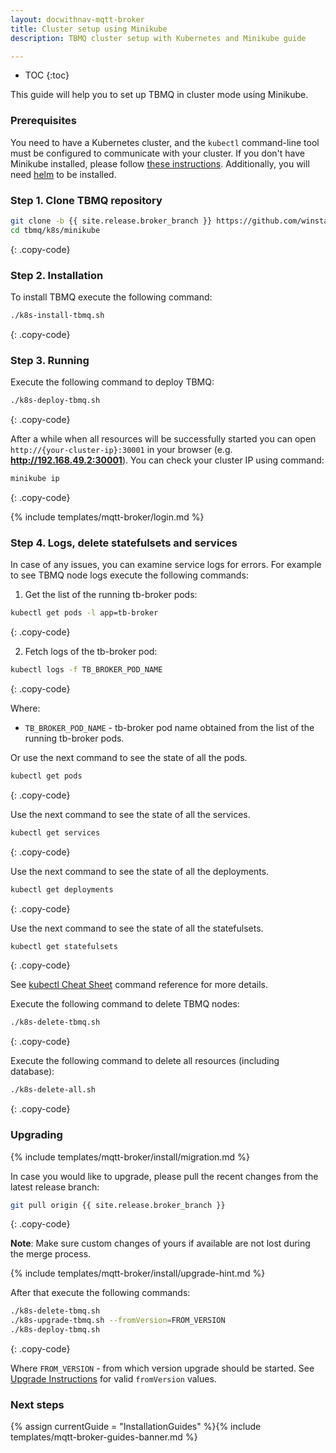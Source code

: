 ```yaml
---
layout: docwithnav-mqtt-broker
title: Cluster setup using Minikube
description: TBMQ cluster setup with Kubernetes and Minikube guide

---
```


* TOC
{:toc}

This guide will help you to set up TBMQ in cluster mode using Minikube.

### Prerequisites

You need to have a Kubernetes cluster, and the `kubectl` command-line tool must be configured to communicate with your cluster.
If you don't have Minikube installed, please follow [these instructions](https://kubernetes.io/docs/setup/learning-environment/minikube/).
Additionally, you will need [helm](https://helm.sh/docs/intro/install/) to be installed.

### Step 1. Clone TBMQ repository

```bash
git clone -b {{ site.release.broker_branch }} https://github.com/winstarcloud/tbmq.git
cd tbmq/k8s/minikube
```
{: .copy-code}

### Step 2. Installation

To install TBMQ execute the following command:

```bash
./k8s-install-tbmq.sh
```
{: .copy-code}

### Step 3. Running

Execute the following command to deploy TBMQ:

```bash
./k8s-deploy-tbmq.sh
```
{: .copy-code}

After a while when all resources will be successfully started you can open `http://{your-cluster-ip}:30001` in your browser (e.g. **http://192.168.49.2:30001**).
You can check your cluster IP using command:
```bash
minikube ip
```
{: .copy-code}

{% include templates/mqtt-broker/login.md %}

### Step 4. Logs, delete statefulsets and services

In case of any issues, you can examine service logs for errors.
For example to see TBMQ node logs execute the following commands:

1) Get the list of the running tb-broker pods:

```bash
kubectl get pods -l app=tb-broker
```
{: .copy-code}

2) Fetch logs of the tb-broker pod:

```bash
kubectl logs -f TB_BROKER_POD_NAME
```
{: .copy-code}

Where:

- `TB_BROKER_POD_NAME` - tb-broker pod name obtained from the list of the running tb-broker pods.

Or use the next command to see the state of all the pods.
```bash
kubectl get pods
```
{: .copy-code}

Use the next command to see the state of all the services.
```bash
kubectl get services
```
{: .copy-code}

Use the next command to see the state of all the deployments.
```bash
kubectl get deployments
```
{: .copy-code}

Use the next command to see the state of all the statefulsets.
```bash
kubectl get statefulsets
```
{: .copy-code}

See [kubectl Cheat Sheet](https://kubernetes.io/docs/reference/kubectl/cheatsheet/) command reference for more details.

Execute the following command to delete TBMQ nodes:

```bash
./k8s-delete-tbmq.sh
```
{: .copy-code}

Execute the following command to delete all resources (including database):

```bash
./k8s-delete-all.sh
```
{: .copy-code}

### Upgrading

{% include templates/mqtt-broker/install/migration.md %}

In case you would like to upgrade, please pull the recent changes from the latest release branch:

```bash
git pull origin {{ site.release.broker_branch }}
```
{: .copy-code}

**Note**: Make sure custom changes of yours if available are not lost during the merge process.

{% include templates/mqtt-broker/install/upgrade-hint.md %}

After that execute the following commands:

```bash
./k8s-delete-tbmq.sh
./k8s-upgrade-tbmq.sh --fromVersion=FROM_VERSION
./k8s-deploy-tbmq.sh
```
{: .copy-code}

Where `FROM_VERSION` - from which version upgrade should be started.
See [Upgrade Instructions](/docs/mqtt-broker/install/upgrade-instructions/) for valid `fromVersion` values.

### Next steps

{% assign currentGuide = "InstallationGuides" %}{% include templates/mqtt-broker-guides-banner.md %}
